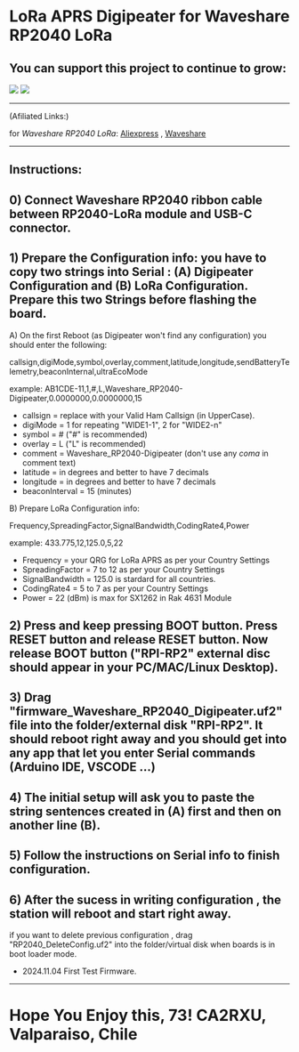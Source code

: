# LoRa APRS Digipeater for Waveshare RP2040 LoRa

## You can support this project to continue to grow:

[<img src="https://github.com/richonguzman/LoRa_APRS_Tracker/blob/main/images/github-sponsors.png">](https://github.com/sponsors/richonguzman)     [<img src="https://github.com/richonguzman/LoRa_APRS_Tracker/blob/main/images/paypalme.png">](http://paypal.me/richonguzman)


____________________________________________________

(Afiliated Links:)

for _Waveshare RP2040 LoRa_:
[Aliexpress](https://s.click.aliexpress.com/e/_DmGeyrn) , [Waveshare](https://www.waveshare.com/rp2040-lora.htm?sku=26543)

____________________________________________________


## Instructions:

## 0) Connect Waveshare RP2040 ribbon cable between RP2040-LoRa module and USB-C connector.

## 1) Prepare the Configuration info: you have to copy two strings into __Serial__ : (A) Digipeater Configuration and (B) LoRa Configuration. Prepare this two Strings before flashing the board.

A) On the first Reboot (as Digipeater won't find any configuration) you should enter the following:

callsign,digiMode,symbol,overlay,comment,latitude,longitude,sendBatteryTelemetry,beaconInternal,ultraEcoMode

example: AB1CDE-11,1,#,L,Waveshare_RP2040-Digipeater,0.0000000,0.0000000,15

- callsign              = replace with your Valid Ham Callsign (in UpperCase).
- digiMode              = 1 for repeating "WIDE1-1", 2 for "WIDE2-n"
- symbol                = # ("#" is recommended)
- overlay               = L ("L" is recommended)
- comment               = Waveshare_RP2040-Digipeater (don't use any *coma* in comment text)
- latitude              = in degrees and better to have 7 decimals
- longitude             = in degrees and better to have 7 decimals
- beaconInterval        = 15 (minutes)

B) Prepare LoRa Configuration info:

Frequency,SpreadingFactor,SignalBandwidth,CodingRate4,Power

example: 433.775,12,125.0,5,22

- Frequency       = your QRG for LoRa APRS as per your Country Settings
- SpreadingFactor = 7 to 12 as per your Country Settings
- SignalBandwidth = 125.0 is stardard for all countries.
- CodingRate4     = 5 to 7 as per your Country Settings
- Power           = 22 (dBm) is max for SX1262 in Rak 4631 Module


## 2) Press and keep pressing BOOT button. Press RESET button and release RESET button. Now release BOOT button ("RPI-RP2" external disc should appear in your PC/MAC/Linux Desktop).

## 3) Drag "firmware_Waveshare_RP2040_Digipeater.uf2" file into the folder/external disk "RPI-RP2". It should reboot right away and you should get into any app that let you enter __Serial__ commands (Arduino IDE, VSCODE ...)

## 4) The initial setup will ask you to paste the string sentences created in __(A)__ first and then on another line __(B)__.

## 5) Follow the instructions on __Serial__ info to finish configuration.

## 6) After the sucess in writing configuration , the station will reboot and start right away.

   
if you want to delete previous configuration , drag "RP2040_DeleteConfig.uf2" into the folder/virtual disk when boards is in boot loader mode.

- 2024.11.04 First Test Firmware.

___________________________________________________

# Hope You Enjoy this, 73! CA2RXU, Valparaiso, Chile
